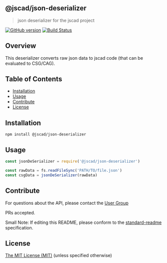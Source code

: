 ## @jscad/json-deserializer

> json deserializer for the jscad project

[![GitHub version](https://badge.fury.io/gh/jscad%40jscad%2Fjson-deserializer.svg)](https://badge.fury.io/gh/jscad%40jscad%2Fjson-deserializer)
[![Build Status](https://travis-ci.org/jscad/io.svg)](https://travis-ci.org/jscad/json-deserializer)

## Overview

This deserializer converts raw json data to jscad code (that can be evaluated to CSG/CAG). 

## Table of Contents

- [Installation](#installation)
- [Usage](#usage)
- [Contribute](#contribute)
- [License](#license)


## Installation

```
npm install @jscad/json-deserializer
```

## Usage


```javascript
const jsonDeSerializer = require('@jscad/json-deserializer')

const rawData = fs.readFileSync('PATH/TO/file.json')
const csgData = jsonDeSerializer(rawData)

```


## Contribute

For questions about the API, please contact the [User Group](https://plus.google.com/communities/114958480887231067224)

PRs accepted.

Small Note: If editing this README, please conform to the [standard-readme](https://github.com/RichardLitt/standard-readme) specification.


## License

[The MIT License (MIT)](./LICENSE)
(unless specified otherwise)
